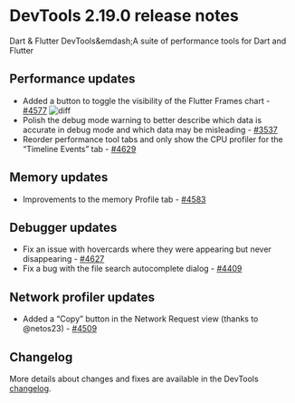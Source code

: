# DevTools 2.19.0 release notes

Dart & Flutter DevTools&emdash;A suite of performance tools
for Dart and Flutter

## Performance updates

* Added a button to toggle the visibility of the Flutter Frames
  chart - [#4577](https://github.com/flutter/devtools/pull/4577) 
  ![diff]({{site.url}}/tools/devtools/release-notes/images-2.19.0/4577.png "Flutter Frames")
* Polish the debug mode warning to better describe which data
  is accurate in debug mode and which data may be misleading -
  [#3537](https://github.com/flutter/devtools/pull/3537) 
* Reorder performance tool tabs and only show the CPU profiler
  for the “Timeline Events” tab -
  [#4629](https://github.com/flutter/devtools/pull/4629) 

## Memory updates

* Improvements to the memory Profile tab -
  [#4583](https://github.com/flutter/devtools/pull/4583)

## Debugger updates

* Fix an issue with hovercards where they were appearing
  but never disappearing -
  [#4627](https://github.com/flutter/devtools/pull/4627) 
* Fix a bug with the file search autocomplete dialog -
  [#4409](https://github.com/flutter/devtools/pull/4409) 

## Network profiler updates

* Added a “Copy” button in the Network Request view
  (thanks to @netos23) -
  [#4509](https://github.com/flutter/devtools/pull/4509) 

## Changelog

More details about changes and fixes are available in the DevTools
[changelog](https://github.com/flutter/devtools/blob/master/CHANGELOG.md).
